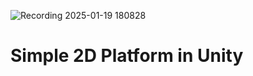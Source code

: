 ![Recording 2025-01-19 180828](https://github.com/user-attachments/assets/88dc2e9f-df86-4821-b595-351e0068fbe8)
# Simple 2D Platform in Unity




